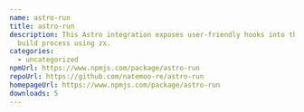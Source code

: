 ```yaml
---
name: astro-run
title: astro-run
description: This Astro integration exposes user-friendly hooks into the astro
  build process using zx.
categories:
  - uncategorized
npmUrl: https://www.npmjs.com/package/astro-run
repoUrl: https://github.com/natemoo-re/astro-run
homepageUrl: https://www.npmjs.com/package/astro-run
downloads: 5
---
```

